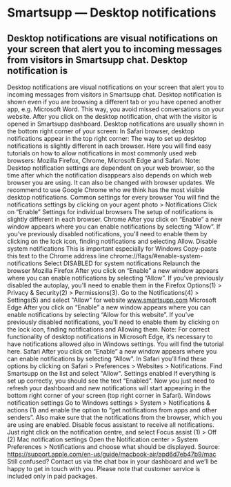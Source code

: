 # Smartsupp — Desktop notifications
## Desktop notifications are visual notifications on your screen that alert you to incoming messages from visitors in Smartsupp chat. Desktop notification is 
Desktop notifications are visual notifications on your screen that alert you to incoming messages from visitors in Smartsupp chat. Desktop notification is shown even if you are browsing a different tab or you have opened another app, e.g. Microsoft Word. This way, you avoid missed conversations on your website. After you click on the desktop notification, chat with the visitor is opened in Smartsupp dashboard.
Desktop notifications are usually shown in the bottom right corner of your screen:
In Safari browser, desktop notifications appear in the top right corner:
The way to set up desktop notifications is slightly different in each browser. Here you will find easy tutorials on how to allow notifications in most commonly used web browsers: Mozilla Firefox, Chrome, Microsoft Edge and Safari.
Note: Desktop notification settings are dependent on your web browser, so the time after which the notification disappears also depends on which web browser you are using. It can also be changed with browser updates. We recommend to use Google Chrome who we think has the most visible desktop notifications.
Common settings for every browser
You will find the notifications settings by clicking on your agent photo > Notifications
Click on “Enable”
Settings for individual browsers
The setup of notifications is slightly different in each browser.
Chrome
After you click on “Enable” a new window appears where you can enable notifications by selecting “Allow”.
If you’ve previously disabled notifications, you'll need to enable them by clicking on the lock icon, finding notifications and selecting Allow.
Disable system notifications
This is important especially for Windows
Copy-paste this text to the Chrome address line
chrome://flags/#enable-system-notifications
Select DISABLED for system notifications 
Relaunch the browser
Mozilla Firefox
After you click on “Enable” a new window appears where you can enable notifications by selecting “Allow”.
If you’ve previously disabled the autoplay, you'll need to enable them in the Firefox Options(1) > Privacy & Security(2) > Permissions(3). Go to the Notifications(4) > Settings(5) and select "Allow" for website www.smartsupp.com
Microsoft Edge
After you click on “Enable” a new window appears where you can enable notifications by selecting “Allow for this website”.
If you’ve previously disabled notifications, you'll need to enable them by clicking on the lock icon, finding notifications and Allowing them.
Note: For correct functionality of desktop notifications in Microsoft Edge, it’s necessary to have notifications allowed also in Windows settings. You will find the tutorial here.
Safari
After you click on “Enable” a new window appears where you can enable notifications by selecting “Allow”.
In Safari you’ll find these options by clicking on Safari > Preferences > Websites > Notifications. Find Smartsupp on the list and select "Allow".
Settings enabled
If everything is set up correctly, you should see the text “Enabled”.
Now you just need to refresh your dashboard and new notifications will start appearing in the bottom right corner of your screen (top right corner in Safari).
Windows notification settings
Go to Windows settings > System > Notifications & actions (1) and enable the option to “get notifications from apps and other senders”. Also make sure that the notifications from the browser, which you are using are enabled. 
Disable focus assistant to receive all notifications. Just right click on the notification centre, and select Focus assist (1) > Off (2)
Mac notification settings
Open the Notification center > System Preferences > Notifications and choose what should be displayed.
Source: https://support.apple.com/en-us/guide/macbook-air/apd6d7eb47b9/mac
Still confused? Contact us via the chat box in your dashboard and we’ll be happy to get in touch with you. Please note that customer service is included only in paid packages.

